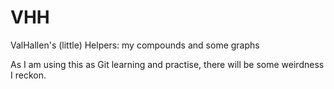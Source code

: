 # VHH
ValHallen's (little) Helpers:  my compounds and some graphs

As I am using this as Git learning and practise, there will be some weirdness I reckon.
